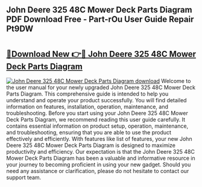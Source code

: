 ## John Deere 325 48C Mower Deck Parts Diagram PDF Download Free - Part-rOu User Guide Repair Pt9DW

# <h2><a href="http://dfm5m0.blite.top/?on=John+Deere+325+48C+Mower+Deck+Parts+Diagram">🔗Download New 👉🔴 John Deere 325 48C Mower Deck Parts Diagram</a></h2>

[![John Deere 325 48C Mower Deck Parts Diagram download](https://i.imgur.com/lujVjoI.png)](http://dfm5m0.blite.top/?on=John+Deere+325+48C+Mower+Deck+Parts+Diagram)
Welcome to the user manual for your newly upgraded John Deere 325 48C Mower Deck Parts Diagram. This comprehensive guide is intended to help you understand and operate your product successfully. You will find detailed information on features, installation, operation, maintenance, and troubleshooting. Before you start using your John Deere 325 48C Mower Deck Parts Diagram, we recommend reading this user guide carefully. It contains essential information on product setup, operation, maintenance, and troubleshooting, ensuring that you are able to use the product effectively and efficiently. With features like list of features, your new John Deere 325 48C Mower Deck Parts Diagram is designed to maximize productivity and efficiency. Our expectation is that the John Deere 325 48C Mower Deck Parts Diagram has been a valuable and informative resource in your journey to becoming proficient in using your new gadget. Should you need any assistance or clarification, please do not hesitate to contact our support team.
